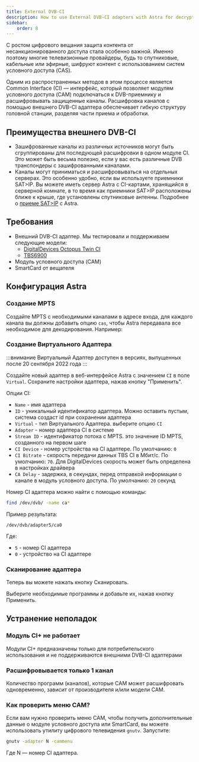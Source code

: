 ```yaml
---
title: External DVB-CI
description: How to use External DVB-CI adapters with Astra for decrypting channels
sidebar:
    order: 8
---
```


С ростом цифрового вещания защита контента от несанкционированного доступа стала особенно важной. Именно поэтому многие телевизионные провайдеры, будь то спутниковые, кабельные или эфирные, шифруют контент с использованием систем условного доступа (CAS).

Одним из распространенных методов в этом процессе является Common Interface (CI) — интерфейс, который позволяет модулям условного доступа (CAM) подключаться к DVB-приемнику и расшифровывать защищенные каналы. Расшифровка каналов с помощью внешнего DVB-CI адаптера обеспечивает гибкую структуру головной станции, разделяя части приема и обработки.

## Преимущества внешнего DVB-CI

- Зашифрованные каналы из различных источников могут быть сгруппированы для последующей расшифровки в одном модуле CI. Это может быть весьма полезно, если у вас есть различные DVB транспондеры с зашифрованными каналами.
- Каналы могут приниматься и расшифровываться на отдельных серверах. Это особенно удобно, если вы используете приемники SAT>IP. Вы можете иметь сервер Astra с CI-картами, хранящийся в серверной комнате, в то время как приемники SAT>IP расположены ближе к крыше, где установлены спутниковые антенны. Подробнее о [приеме SAT>IP](/en/astra/receiving/satip-client) с Astra.

## Требования

- Внешний DVB-CI адаптер. Мы тестировали и поддерживаем следующие модели:
    - [DigitalDevices Octopus Twin CI](https://www.digital-devices.eu/shop/en/accessoires/bridge/266/digital-devices-octopus-twin-ci-double-ci-slot-with-2-expansionports)
    - [TBS6900](https://www.tbsdtv.com/products/tbs6900-dvb-dual-pci-e-card.html)
- Модуль условного доступа (CAM)
- SmartCard от вещателя

## Конфигурация Astra

### Создание MPTS

Создайте MPTS с необходимыми каналами в адресе входа, для каждого канала вы должны добавить опцию `cas`, чтобы Astra передавала все необходимое для декодирования. Например:

### Создание Виртуального Адаптера

:::внимание
Виртуальный Адаптер доступен в версиях, выпущенных после 20 сентября 2022 года
:::

Создайте новый адаптер в веб-интерфейсе Astra с значением `CI` в поле `Virtual`. Сохраните настройки адаптера, нажав кнопку "Применить".

Опции CI:

- `Name` - имя адаптера
- `ID` - уникальный идентификатор адаптера. Можно оставить пустым, система создаст id при сохранении адаптера
- `Virtual` - тип Виртуального Адаптера. выберите опцию `CI`
- `Adapter` - номер адаптера CI в системе
- `Stream ID` - идентификатор потока с MPTS. это значение ID MPTS, созданного на первом шаге
- `CI Device` - номер устройства на CI адаптере. По умолчанию: `0`
- `CI Bitrate` - скорость передачи данных TBS CI в Мбит/с. По умолчанию: `70`. Для DigitalDevices скорость может быть определена в настройках драйвера
- `CA Delay` - задержка, в секундах, перед отправкой информации о канале в модуль условного доступа. По умолчанию: `20` секунд

Номер CI адаптера можно найти с помощью команды:

```sh
find /dev/dvb/ -name ca*
```

Пример результата:

```
/dev/dvb/adapter5/ca0
```

Где:

- `5` - номер CI адаптера
- `0` - устройство на CI адаптере

### Сканирование адаптера

Теперь вы можете нажать кнопку Сканировать.

Выберите необходимые программы и добавьте их, нажав кнопку Применить.

## Устранение неполадок

### Модуль CI+ не работает

Модули CI+ предназначены только для потребительского использования и не поддерживаются внешними DVB-CI адаптерами

### Расшифровывается только 1 канал

Количество программ (каналов), которые CAM может расшифровать одновременно, зависит от производителя и/или модели CAM.

### Как проверить меню CAM?

Если вам нужно проверить меню CAM, чтобы получить дополнительные данные о модуле условного доступа или SmartCard, вы можете использовать утилиту цифрового телевидения `gnutv`. Запустите:

```sh
gnutv -adapter N -cammenu
```

Где N — номер CI адаптера.